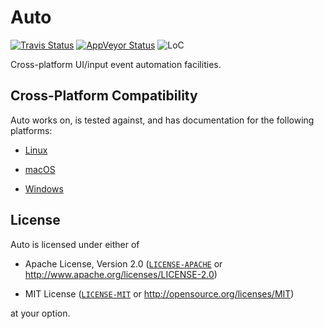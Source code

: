 # Auto

[![Travis Status][travis-badge]][travis]
[![AppVeyor Status][appv-badge]][appv]
![LoC](https://tokei.rs/b1/github/nvzqz/Auto)

Cross-platform UI/input event automation facilities.

## Cross-Platform Compatibility

Auto works on, is tested against, and has documentation for the following platforms:

- [Linux](https://docs.rs/auto/*/x86_64-unknown-linux-gnu/auto/)

- [macOS](https://docs.rs/auto/*/x86_64-apple-darwin/auto/)

- [Windows](https://docs.rs/auto/*/x86_64-pc-windows-msvc/auto/)

## License

Auto is licensed under either of

- Apache License, Version 2.0 ([`LICENSE-APACHE`] or http://www.apache.org/licenses/LICENSE-2.0)

- MIT License ([`LICENSE-MIT`] or http://opensource.org/licenses/MIT)

at your option.

[travis]:       https://travis-ci.org/nvzqz/Auto
[travis-badge]: https://travis-ci.org/nvzqz/Auto.svg?branch=master
[appv]:         https://ci.appveyor.com/project/nvzqz/Auto
[appv-badge]:   https://ci.appveyor.com/api/projects/status/github/nvzqz/Auto?svg=true

[`LICENSE-APACHE`]: https://github.com/nvzqz/Auto/blob/master/LICENSE-APACHE
[`LICENSE-MIT`]:    https://github.com/nvzqz/Auto/blob/master/LICENSE-MIT
